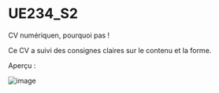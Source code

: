 # UE234_S2

CV numériquen, pourquoi pas !

Ce CV a suivi des consignes claires sur le contenu et la forme.

Aperçu :

![image](https://github.com/fatima-zohra-2000/UE234_S2/assets/79930498/a3fce0ea-24d7-408d-a7c5-b89cf1d7f281)


